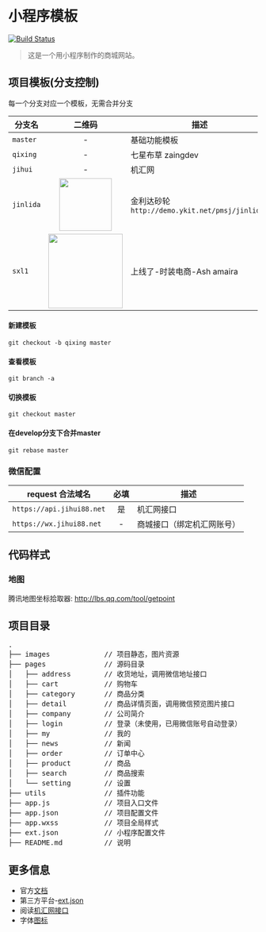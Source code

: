 # 小程序模板

[![Build Status](https://img.shields.io/badge/build-passing-brightgreen.svg)](www.jihui88.com)

> 这是一个用小程序制作的商城网站。


## 项目模板(分支控制)
每一个分支对应一个模板，无需合并分支


| 分支名 | 二维码 | 描述 |
| --- | :---: | --- |
| `master` | - | 基础功能模板 |
| `qixing` | - | 七星布草 zaingdev |
| `jihui` | - | 机汇网 |
| `jinlida` | <img width="106" src="https://raw.githubusercontent.com/weswu/jhw-wxapp/master/images/static/jinlida.png"/> | 金利达砂轮`http://demo.ykit.net/pmsj/jinlida/` |
| `sxl1` | <img width="150" src="https://nzr2ybsda.qnssl.com/images/121695/FpMpKL_0fx-ZV_n2dfYR-ZnJrezI.png?imageMogr2/strip/thumbnail/720x1440%3E/quality/90!/format/png"/> | 上线了-时装电商-Ash amaira |

#### 新建模板
```
git checkout -b qixing master
```

#### 查看模板
```
git branch -a
```

#### 切换模板
```
git checkout master
```

#### 在develop分支下合并master
```
git rebase master
```

### 微信配置
| request 合法域名 | 必填 | 描述 |
| --- | :---: | --- |
| `https://api.jihui88.net` | 是 | 机汇网接口 |
| `https://wx.jihui88.net` | - | 商城接口（绑定机汇网账号） |

## 代码样式

### 地图
腾讯地图坐标拾取器: <a href="http://lbs.qq.com/tool/getpoint/" target="_blank">http://lbs.qq.com/tool/getpoint</a>

## 项目目录
<pre>
.
├── images             // 项目静态，图片资源
├── pages              // 源码目录
│   ├── address        // 收货地址，调用微信地址接口
│   ├── cart           // 购物车
│   ├── category       // 商品分类
│   ├── detail         // 商品详情页面，调用微信预览图片接口
│   ├── company        // 公司简介
│   ├── login          // 登录（未使用，已用微信账号自动登录）
│   ├── my             // 我的
│   ├── news           // 新闻
│   ├── order          // 订单中心
│   ├── product        // 商品
│   ├── search         // 商品搜索
│   └── setting        // 设置
├── utils              // 插件功能
├── app.js             // 项目入口文件
├── app.json           // 项目配置文件
├── app.wxss           // 项目全局样式
├── ext.json           // 小程序配置文件
├── README.md          // 说明
</pre>


## 更多信息
- 官方[文档](https://mp.weixin.qq.com/debug/wxadoc/dev/)
- 第三方平台-[ext.json](https://mp.weixin.qq.com/debug/wxadoc/dev/devtools/ext.html)
- 阅读[机汇网接口](http://jihui88.oschina.io/jhw-api/?file=002-%E5%BE%AE%E4%BF%A1%E5%B0%8F%E7%A8%8B%E5%BA%8F%E7%9B%B8%E5%85%B3%E6%8E%A5%E5%8F%A3/001-%E7%99%BB%E5%BD%95%E6%8E%A5%E5%8F%A3)
- 字体[图标](http://iconfont.cn)
